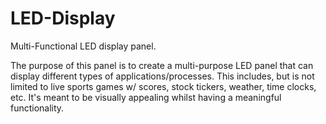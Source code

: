 # LED-Display
Multi-Functional LED display panel.

The purpose of this panel is to create a multi-purpose LED panel that can display different types of applications/processes. This includes, but is not limited to live sports games w/ scores, stock tickers, weather, time clocks, etc. It's meant to be visually appealing whilst having a meaningful functionality. 